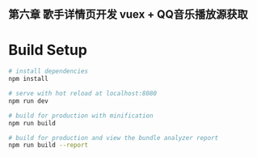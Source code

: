 ## 第六章 歌手详情页开发 vuex + QQ音乐播放源获取
   
   
# Build Setup

``` bash
# install dependencies
npm install

# serve with hot reload at localhost:8080
npm run dev

# build for production with minification
npm run build

# build for production and view the bundle analyzer report
npm run build --report
```
